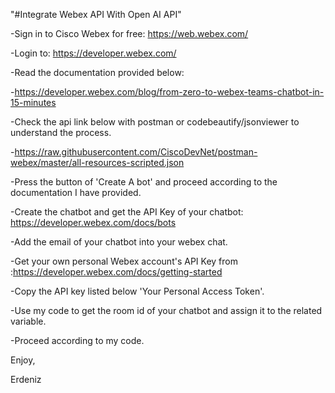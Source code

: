 "#Integrate Webex API With Open AI API" 

-Sign in to Cisco Webex for free: https://web.webex.com/

-Login to:  https://developer.webex.com/

-Read the documentation provided below:

-https://developer.webex.com/blog/from-zero-to-webex-teams-chatbot-in-15-minutes

-Check the api link below with postman or codebeautify/jsonviewer to understand the process.

-https://raw.githubusercontent.com/CiscoDevNet/postman-webex/master/all-resources-scripted.json

-Press the button of 'Create A bot' and proceed according to the documentation I have provided.

-Create the chatbot and get the API Key of your chatbot: https://developer.webex.com/docs/bots

-Add the email of your chatbot into your webex chat.

-Get your own personal Webex account's API Key from :https://developer.webex.com/docs/getting-started

-Copy the API key listed below 'Your Personal Access Token'.

-Use my code to get the room id of your chatbot and assign it to the related variable.

-Proceed according to my code.

Enjoy,

Erdeniz
